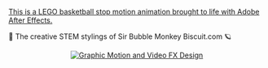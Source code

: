 [This is a LEGO basketball stop motion animation brought to life with Adobe After Effects.](https://neodigm.github.io/ek_after_effects_video/ek_basketball.mp4)

🍭 The creative STEM stylings of Sir Bubble Monkey Biscuit.com 🪐

<p align="center">
  <a target="_blank" href="https://neodigm.github.io/ek_after_effects_video/ek_basketball.mp4">
  <img src="https://neodigm.github.io/ek_after_effects_video/ek_after_fx_basketball_lego.webp" title="Graphic Motion and Video FX Design">
  </a>
</p>
